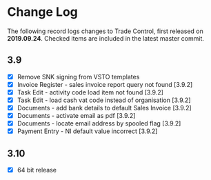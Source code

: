 # Change Log

The following record logs changes to Trade Control, first released on **2019.09.24**. Checked items are included in the latest master commit.

## 3.9

- [x] Remove SNK signing from VSTO templates
- [x] Invoice Register - sales invoice report query not found [3.9.2]
- [x] Task Edit - activity code load item not found [3.9.2]
- [x] Task Edit - load cash vat code instead of organisation [3.9.2]
- [x] Documents - add bank details to default Sales Invoice [3.9.2]
- [x] Documents - activate email as pdf [3.9.2]
- [x] Documents - locate email address by spooled flag [3.9.2]
- [x] Payment Entry - NI default value incorrect [3.9.2] 
 
## 3.10

- [x] 64 bit release 

